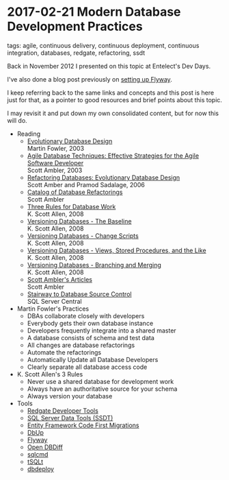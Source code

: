 # 2017-02-21 Modern Database Development Practices

tags: agile, continuous delivery, continuous deployment, continuous integration, databases, redgate, refactoring, ssdt

Back in November 2012 I presented on this topic at Entelect's Dev Days.

I've also done a blog post previously on [setting up Flyway](/blog/2015-12-02/getting-started-with-automating-database-changes-using-flyway).

I keep referring back to the same links and concepts and this post is here just for that, as a pointer to good resources and brief points about this topic.

I may revisit it and put down my own consolidated content, but for now this will do.

- Reading
  - [Evolutionary Database Design](https://www.martinfowler.com/articles/evodb.html)
    <br>Martin Fowler, 2003
  - [Agile Database Techniques: Effective Strategies for the Agile Software Developer](https://www.amazon.com/Agile-Database-Techniques-Effective-Strategies/dp/0471202835)
    <br>Scott Ambler, 2003
  - [Refactoring Databases: Evolutionary Database Design](https://www.amazon.com/Refactoring-Databases-Evolutionary-paperback-Addison-Wesley/dp/0321774515)
    <br>Scott Amber and Pramod Sadalage, 2006
  - [Catalog of Database Refactorings](http://www.agiledata.org/essays/databaseRefactoringCatalog.html)
    <br>Scott Ambler
  - [Three Rules for Database Work](https://odetocode.com/blogs/scott/archive/2008/01/30/three-rules-for-database-work.aspx)
    <br>K. Scott Allen, 2008
  - [Versioning Databases - The Baseline](https://odetocode.com/blogs/scott/archive/2008/01/31/versioning-databases-the-baseline.aspx)
    <br>K. Scott Allen, 2008
  - [Versioning Databases - Change Scripts](https://odetocode.com/blogs/scott/archive/2008/02/02/versioning-databases-change-scripts.aspx)
    <br>K. Scott Allen, 2008
  - [Versioning Databases - Views, Stored Procedures, and the Like](https://odetocode.com/blogs/scott/archive/2008/02/02/versioning-databases-views-stored-procedures-and-the-like.aspx)
    <br>K. Scott Allen, 2008
  - [Versioning Databases - Branching and Merging](https://odetocode.com/blogs/scott/archive/2008/02/03/versioning-databases-branching-and-merging.aspx)
    <br>K. Scott Allen, 2008
  - [Scott Ambler's Articles](http://www.ambysoft.com/onlineWritings.html)
    <br>Scott Ambler
  - [Stairway to Database Source Control](https://www.sqlservercentral.com/stairways/stairway-to-database-source-control)
    <br>SQL Server Central
- Martin Fowler's Practices
  - DBAs collaborate closely with developers
  - Everybody gets their own database instance
  - Developers frequently integrate into a shared master
  - A database consists of schema and test data
  - All changes are database refactorings
  - Automate the refactorings
  - Automatically Update all Database Developers
  - Clearly separate all database access code
- K. Scott Allen's 3 Rules
  - Never use a shared database for development work
  - Always have an authoritative source for your schema
  - Always version your database
- Tools
  - [Redgate Developer Tools](http://www.red-gate.com/products/)
  - [SQL Server Data Tools (SSDT)](https://blogs.msdn.microsoft.com/ssdt/)
  - [Entity Framework Code First Migrations](https://docs.microsoft.com/en-us/ef/ef6/modeling/code-first/migrations/)
  - [DbUp](https://dbup.github.io/)
  - [Flyway](https://flywaydb.org/)
  - [Open DBDiff](https://github.com/OpenDBDiff/OpenDBDiff/)
  - [sqlcmd](https://msdn.microsoft.com/en-us/library/ms162773.aspx)
  - [tSQLt](https://tsqlt.org/)
  - [dbdeploy](https://github.com/tackley/dbdeploy/)

